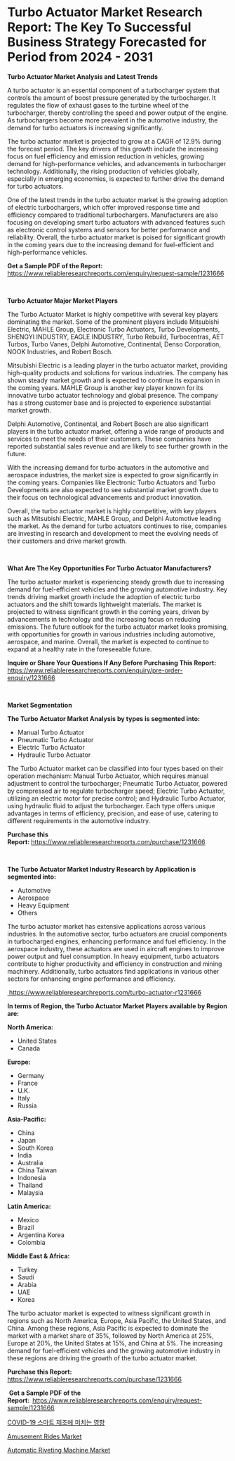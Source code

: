 <p><h1>Turbo Actuator Market Research Report: The Key To Successful Business Strategy Forecasted for Period from 2024 - 2031</h1></p><p><strong>Turbo Actuator Market Analysis and Latest Trends</strong></p>
<p><p>A turbo actuator is an essential component of a turbocharger system that controls the amount of boost pressure generated by the turbocharger. It regulates the flow of exhaust gases to the turbine wheel of the turbocharger, thereby controlling the speed and power output of the engine. As turbochargers become more prevalent in the automotive industry, the demand for turbo actuators is increasing significantly.</p><p>The turbo actuator market is projected to grow at a CAGR of 12.9% during the forecast period. The key drivers of this growth include the increasing focus on fuel efficiency and emission reduction in vehicles, growing demand for high-performance vehicles, and advancements in turbocharger technology. Additionally, the rising production of vehicles globally, especially in emerging economies, is expected to further drive the demand for turbo actuators.</p><p>One of the latest trends in the turbo actuator market is the growing adoption of electric turbochargers, which offer improved response time and efficiency compared to traditional turbochargers. Manufacturers are also focusing on developing smart turbo actuators with advanced features such as electronic control systems and sensors for better performance and reliability. Overall, the turbo actuator market is poised for significant growth in the coming years due to the increasing demand for fuel-efficient and high-performance vehicles.</p></p>
<p><strong>Get a Sample PDF of the Report:&nbsp;</strong> <a href="https://www.reliableresearchreports.com/enquiry/request-sample/1231666">https://www.reliableresearchreports.com/enquiry/request-sample/1231666</a></p>
<p>&nbsp;</p>
<p><strong>Turbo Actuator Major Market Players</strong></p>
<p><p>The Turbo Actuator Market is highly competitive with several key players dominating the market. Some of the prominent players include Mitsubishi Electric, MAHLE Group, Electronic Turbo Actuators, Turbo Developments, SHENGYI INDUSTRY, EAGLE INDUSTRY, Turbo Rebuild, Turbocentras, AET Turbos, Turbo Vanes, Delphi Automotive, Continental, Denso Corporation, NOOK Industries, and Robert Bosch.</p><p>Mitsubishi Electric is a leading player in the turbo actuator market, providing high-quality products and solutions for various industries. The company has shown steady market growth and is expected to continue its expansion in the coming years. MAHLE Group is another key player known for its innovative turbo actuator technology and global presence. The company has a strong customer base and is projected to experience substantial market growth.</p><p>Delphi Automotive, Continental, and Robert Bosch are also significant players in the turbo actuator market, offering a wide range of products and services to meet the needs of their customers. These companies have reported substantial sales revenue and are likely to see further growth in the future.</p><p>With the increasing demand for turbo actuators in the automotive and aerospace industries, the market size is expected to grow significantly in the coming years. Companies like Electronic Turbo Actuators and Turbo Developments are also expected to see substantial market growth due to their focus on technological advancements and product innovation.</p><p>Overall, the turbo actuator market is highly competitive, with key players such as Mitsubishi Electric, MAHLE Group, and Delphi Automotive leading the market. As the demand for turbo actuators continues to rise, companies are investing in research and development to meet the evolving needs of their customers and drive market growth.</p></p>
<p>&nbsp;</p>
<p><strong>What Are The Key Opportunities For Turbo Actuator Manufacturers?</strong></p>
<p><p>The turbo actuator market is experiencing steady growth due to increasing demand for fuel-efficient vehicles and the growing automotive industry. Key trends driving market growth include the adoption of electric turbo actuators and the shift towards lightweight materials. The market is projected to witness significant growth in the coming years, driven by advancements in technology and the increasing focus on reducing emissions. The future outlook for the turbo actuator market looks promising, with opportunities for growth in various industries including automotive, aerospace, and marine. Overall, the market is expected to continue to expand at a healthy rate in the foreseeable future.</p></p>
<p><strong>Inquire or Share Your Questions If Any Before Purchasing This Report:</strong> <a href="https://www.reliableresearchreports.com/enquiry/pre-order-enquiry/1231666">https://www.reliableresearchreports.com/enquiry/pre-order-enquiry/1231666</a></p>
<p>&nbsp;</p>
<p><strong>Market Segmentation</strong></p>
<p><strong>The Turbo Actuator Market Analysis by types is segmented into:</strong></p>
<p><ul><li>Manual Turbo Actuator</li><li>Pneumatic Turbo Actuator</li><li>Electric Turbo Actuator</li><li>Hydraulic Turbo Actuator</li></ul></p>
<p><p>The Turbo Actuator market can be classified into four types based on their operation mechanism: Manual Turbo Actuator, which requires manual adjustment to control the turbocharger; Pneumatic Turbo Actuator, powered by compressed air to regulate turbocharger speed; Electric Turbo Actuator, utilizing an electric motor for precise control; and Hydraulic Turbo Actuator, using hydraulic fluid to adjust the turbocharger. Each type offers unique advantages in terms of efficiency, precision, and ease of use, catering to different requirements in the automotive industry.</p></p>
<p><strong>Purchase this Report:&nbsp;</strong><a href="https://www.reliableresearchreports.com/purchase/1231666">https://www.reliableresearchreports.com/purchase/1231666</a></p>
<p>&nbsp;</p>
<p><strong>The Turbo Actuator Market Industry Research by Application is segmented into:</strong></p>
<p><ul><li>Automotive</li><li>Aerospace</li><li>Heavy Equipment</li><li>Others</li></ul></p>
<p><p>The turbo actuator market has extensive applications across various industries. In the automotive sector, turbo actuators are crucial components in turbocharged engines, enhancing performance and fuel efficiency. In the aerospace industry, these actuators are used in aircraft engines to improve power output and fuel consumption. In heavy equipment, turbo actuators contribute to higher productivity and efficiency in construction and mining machinery. Additionally, turbo actuators find applications in various other sectors for enhancing engine performance and efficiency.</p></p>
<p><a href="https://www.reliableresearchreports.com/turbo-actuator-r1231666">&nbsp;https://www.reliableresearchreports.com/turbo-actuator-r1231666</a></p>
<p><strong>In terms of Region, the Turbo Actuator Market Players available by Region are:</strong></p>
<p>
    <p> <strong> North America: </strong>
        <ul>
            <li>United States</li>
            <li>Canada</li>
        </ul>
        </p> 
    <p> <strong> Europe: </strong>
        <ul>
            <li>Germany</li>
            <li>France</li>
            <li>U.K.</li>
            <li>Italy</li>
            <li>Russia</li>
        </ul>
        </p> 
    <p> <strong> Asia-Pacific: </strong>
        <ul>
            <li>China</li>
            <li>Japan</li>
            <li>South Korea</li>
            <li>India</li>
            <li>Australia</li>
            <li>China Taiwan</li>
            <li>Indonesia</li>
            <li>Thailand</li>
            <li>Malaysia</li>
        </ul>
        </p> 
    <p> <strong> Latin America: </strong>
        <ul>
            <li>Mexico</li>
            <li>Brazil</li>
            <li>Argentina Korea</li>
            <li>Colombia</li>
        </ul>
        </p> 
    <p> <strong> Middle East & Africa: </strong>
        <ul>
            <li>Turkey</li>
            <li>Saudi</li>
            <li>Arabia</li>
            <li>UAE</li>
            <li>Korea</li>
        </ul>
    </p>
    </p>
<p><p>The turbo actuator market is expected to witness significant growth in regions such as North America, Europe, Asia Pacific, the United States, and China. Among these regions, Asia Pacific is expected to dominate the market with a market share of 35%, followed by North America at 25%, Europe at 20%, the United States at 15%, and China at 5%. The increasing demand for fuel-efficient vehicles and the growing automotive industry in these regions are driving the growth of the turbo actuator market.</p></p>
<p><strong>Purchase this Report: </strong><a href="https://www.reliableresearchreports.com/purchase/1231666">https://www.reliableresearchreports.com/purchase/1231666</a></p>
<p>&nbsp;<strong>Get a Sample PDF of the Report:&nbsp;&nbsp;</strong><a href="https://www.reliableresearchreports.com/enquiry/request-sample/1231666">https://www.reliableresearchreports.com/enquiry/request-sample/1231666</a></p>
<p><strong></strong></p>
<p><p><a href="https://github.com/rcabello548/Market-Research-Report-List-2/blob/main/2518965173483.md">COVID-19 스마트 제조에 미치는 영향</a></p><p><a href="https://github.com/gracielawharr/Market-Research-Report-List-1/blob/main/amusement-rides-market.md">Amusement Rides Market</a></p><p><a href="https://github.com/JennyferFeil2023/Market-Research-Report-List-1/blob/main/automatic-riveting-machine-market.md">Automatic Riveting Machine Market</a></p></p>